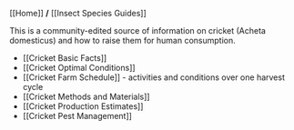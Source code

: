 [[Home]] **/** [[Insect Species Guides]]


This is a community-edited source of information on cricket (Acheta domesticus) and how to raise them for human consumption.

* [[Cricket Basic Facts]]
* [[Cricket Optimal Conditions]]
* [[Cricket Farm Schedule]] - activities and conditions over one harvest cycle
* [[Cricket Methods and Materials]]
* [[Cricket Production Estimates]]
* [[Cricket Pest Management]]